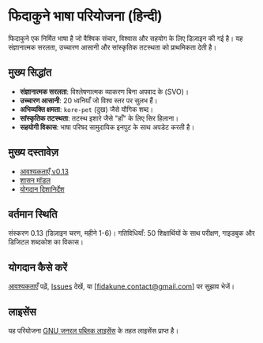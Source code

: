 # फिदाकुने भाषा परियोजना (हिन्दी)

फिदाकुने एक निर्मित भाषा है जो वैश्विक संचार, विश्वास और सहयोग के लिए डिज़ाइन की गई है। यह संज्ञानात्मक सरलता, उच्चारण आसानी और सांस्कृतिक तटस्थता को प्राथमिकता देती है।

## मुख्य सिद्धांत
- **संज्ञानात्मक सरलता**: विश्लेषणात्मक व्याकरण बिना अपवाद के (SVO)।
- **उच्चारण आसानी**: 20 ध्वनियाँ जो विश्व स्तर पर सुलभ हैं।
- **अभिव्यक्ति क्षमता**: `kore-pet` (दुख) जैसे यौगिक शब्द।
- **सांस्कृतिक तटस्थता**: तटस्थ इशारे जैसे "हाँ" के लिए सिर हिलाना।
- **सहयोगी विकास**: भाषा परिषद सामुदायिक इनपुट के साथ अपडेट करती है।

## मुख्य दस्तावेज़
- [आवश्यकताएँ v0.13](../REQUIREMENTS.md)
- [शासन मॉडल](../GOVERNANCE.md)
- [योगदान दिशानिर्देश](../CONTRIBUTING.md)

## वर्तमान स्थिति
संस्करण 0.13 (डिज़ाइन चरण, महीने 1-6)। गतिविधियाँ: 50 शिक्षार्थियों के साथ परीक्षण, गाइडबुक और डिजिटल शब्दकोश का विकास।

## योगदान कैसे करें
[आवश्यकताएँ](../REQUIREMENTS.md) पढ़ें, [Issues](https://github.com/jlillywh/Fidakune-Language/issues) देखें, या [fidakune.contact@gmail.com] पर सुझाव भेजें।

## लाइसेंस
यह परियोजना [GNU जनरल पब्लिक लाइसेंस](../LICENSE) के तहत लाइसेंस प्राप्त है।
